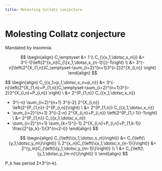 ```yaml
---
title: Molesting Collatz conjecture
---
```


# Molesting Collatz conjecture

Mandated by insomnia.

$$
\begin{align}
C_\emptyset
  &= 1 \\
C_{\{x_1,\dotsc,x_n\}}
  &= 3^{-1}\left(2^{x_n}C_{\{x_1,\dotsc,x_{n-1}\}}-1\right) \\
  &= 3^{-n}\left(2^{X_{1,n}}C_\emptyset-\sum_{i=2}^{n+1}3^{i-2}2^{X_{i,n}} \right)
\end{align}
$$

$$
\begin{align}
C_{\{x_1+p_1,\dotsc,x_n+p_n\}}
  &= 3^{-n}\left(2^{X_{1,n}+P_{1,n}}C_\emptyset-\sum_{i=2}^{n+1}3^{i-2}2^{X_{i,n}+P_{i,n}} \right) \\
  &= 2^{P_{1,n}} C_{\{x_1,\dotsc,x_n\}}
   + 3^{-n} \sum_{i=2}^{n+1} 3^{i-2} 2^{X_{i,n}}
       \left(2^{P_{1,n}}-2^{P_{i,n}}\right) \\
  &= 2^{P_{1,n}} C_{\{x_1,\dotsc,x_n\}}
   + \sum_{i=2}^{n+1} 3^{i-2-n} 2^{X_{i,n}+P_{i,n}}
       \left(2^{P_{1,i-1}}-1\right) \\
  &= 2^{P_{1,n}} C_{\{x_1,\dotsc,x_n\}}
   + \sum_{i=2}^{n+1} \sum_{k=1}^{i-1}
       2^{X_{i,n}+P_{i,n}+P_{1,k-1}}
       \frac{2^{p_k}-1}{3^{n+2-i}}
\end{align}
$$

$$
\begin{align}
C_{\left(\{x_1,\dotsc,x_n\}\right)}
  &= C_{\left(\{y_1,\dotsc,y_m\}\right)} \\
2^{x_n}C_{\left(\{x_1,\dotsc,x_{n-1}\}\right)}
  &= 2^{y_m}C_{\left(\{y_1,\dotsc,y_{m-1}\}\right)} \\
1
  &= C_{\left(\{y_1,\dotsc,y_{m-n}\}\right)} \\
\end{align}
$$

P_k has period 2*3^(n-k).